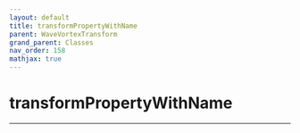 ```yaml
---
layout: default
title: transformPropertyWithName
parent: WaveVortexTransform
grand_parent: Classes
nav_order: 158
mathjax: true
---
```


#  transformPropertyWithName




---

